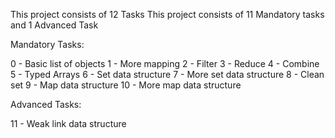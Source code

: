 This project consists of 12 Tasks
This project consists of 11 Mandatory tasks and 1 Advanced Task

Mandatory Tasks:

0 - Basic list of objects
1 - More mapping
2 - Filter
3 - Reduce
4 - Combine
5 - Typed Arrays
6 - Set data structure
7 - More set data structure
8 - Clean set
9 - Map data structure
10 - More map data structure

Advanced Tasks:

11 - Weak link data structure
